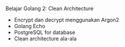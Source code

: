 Belajar Golang 2: Clean Architecture

- Encrypt dan decrypt menggunakan Argon2
- Golang Echo
- PostgreSQL for database
- Clean architecture ala-ala
